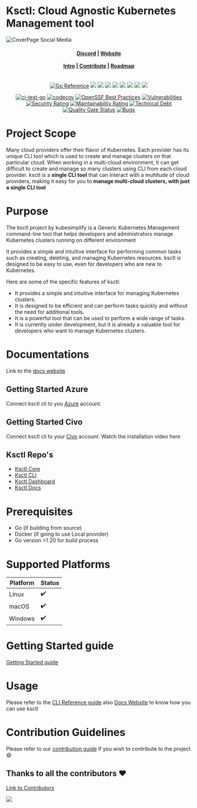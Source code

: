 # Ksctl: Cloud Agnostic Kubernetes Management tool

![CoverPage Social Media](./img/ksctl-cover.png)

<h4 align="center">
    <a href="https://discord.com/invite/kubesimplify">Discord</a> |
    <a href="https://kubesimplify.github.io/ksctl/">Website</a><br/><br/>
    <a href="https://kubesimplify.github.io/ksctl/docs/intro">Intro</a> |
    <a href="https://kubesimplify.github.io/ksctl/docs/contributions">Contribute</a> |
    <a href="https://kubesimplify.github.io/ksctl/docs/roadmap">Roadmap</a><br/><br/>
</h4>


<div align="center">
    <a href="https://pkg.go.dev/github.com/kubesimplify/ksctl"><img src="https://pkg.go.dev/badge/github.com/kubesimplify/ksctl.svg" alt="Go Reference"></a>
   <img src="https://img.shields.io/github/issues/kubesimplify/ksctl?style=for-the-badge" />
   <img src="https://img.shields.io/github/issues-pr/kubesimplify/ksctl?style=for-the-badge" />
   <img src="https://img.shields.io/github/issues-pr-closed-raw/kubesimplify/ksctl?style=for-the-badge" />
   <img src="https://img.shields.io/github/license/kubesimplify/ksctl?style=for-the-badge" />
   <img src="https://img.shields.io/github/forks/kubesimplify/ksctl?style=for-the-badge" />
   <img src="https://img.shields.io/github/stars/kubesimplify/ksctl?style=for-the-badge" />
   <img src="https://img.shields.io/github/contributors/kubesimplify/ksctl?style=for-the-badge" />
   <img src="https://img.shields.io/github/last-commit/kubesimplify/ksctl?style=for-the-badge" />
   <br>

   [![ci-test-go](https://github.com/kubesimplify/ksctl/actions/workflows/go-fmt.yaml/badge.svg)](https://github.com/kubesimplify/ksctl/actions/workflows/go-fmt.yaml)
  [![codecov](https://codecov.io/gh/kubesimplify/ksctl/branch/main/graph/badge.svg?token=QM61IOCPKC)](https://codecov.io/gh/kubesimplify/ksctl)
  [![OpenSSF Best Practices](https://bestpractices.coreinfrastructure.org/projects/7469/badge)](https://bestpractices.coreinfrastructure.org/projects/7469)
  [![Vulnerabilities](https://sonarcloud.io/api/project_badges/measure?project=kubesimplify_ksctl&metric=vulnerabilities)](https://sonarcloud.io/summary/new_code?id=kubesimplify_ksctl)
  [![Security Rating](https://sonarcloud.io/api/project_badges/measure?project=kubesimplify_ksctl&metric=security_rating)](https://sonarcloud.io/summary/new_code?id=kubesimplify_ksctl)
  [![Maintainability Rating](https://sonarcloud.io/api/project_badges/measure?project=kubesimplify_ksctl&metric=sqale_rating)](https://sonarcloud.io/summary/new_code?id=kubesimplify_ksctl)
  [![Technical Debt](https://sonarcloud.io/api/project_badges/measure?project=kubesimplify_ksctl&metric=sqale_index)](https://sonarcloud.io/summary/new_code?id=kubesimplify_ksctl)
  [![Quality Gate Status](https://sonarcloud.io/api/project_badges/measure?project=kubesimplify_ksctl&metric=alert_status)](https://sonarcloud.io/summary/new_code?id=kubesimplify_ksctl)
  [![Bugs](https://sonarcloud.io/api/project_badges/measure?project=kubesimplify_ksctl&metric=bugs)](https://sonarcloud.io/summary/new_code?id=kubesimplify_ksctl)

</div>




# Project Scope

Many cloud providers offer their flavor of Kubernetes. Each provider has its unique CLI tool which is used to create and manage clusters on that particular cloud. When working in a multi-cloud environment, it can get difficult to create and manage so many clusters using CLI from each cloud provider. ksctl is a **single CLI tool** that can interact with a multitude of cloud providers, making it easy for you to **manage multi-cloud clusters, with just a single CLI tool**

# Purpose

The ksctl project by kubesimplify is a Generic Kubernetes Management command-line tool that helps developers and administrators manage Kubernetes clusters running on different environment

It provides a simple and intuitive interface for performing common tasks such as creating, deleting, and managing Kubernetes resources. ksctl is designed to be easy to use, even for developers who are new to Kubernetes.

Here are some of the specific features of ksctl:

- It provides a simple and intuitive interface for managing Kubernetes clusters.
- It is designed to be efficient and can perform tasks quickly and without the need for additional tools.
- It is a powerful tool that can be used to perform a wide range of tasks.
- It is currently under development, but it is already a valuable tool for developers who want to manage Kubernetes clusters.

# Documentations

Link to the [docs website](https://kubesimplify.github.io/ksctl-docs/)

## Getting Started Azure
Connect ksctl cli to you [Azure](https://kubesimplify.github.io/ksctl/docs/providers/azure) account.

## Getting Started Civo
Connect ksctl cli to your [Civo](https://kubesimplify.github.io/ksctl/docs/providers/civo) account. Watch the installation video here

## Ksctl Repo's
- [Ksctl Core](https://github.com/kubesimplify/ksctl)
- [Ksctl CLI](https://github.com/kubesimplify/ksctl-cli)
- [Ksctl Dashboard](https://github.com/kubesimplify/ksctl-dashboard)
- [Ksctl Docs](https://github.com/kubesimplify/ksctl-docs)

# Prerequisites

- Go (if building from source)
- Docker (if going to use Local provider)
- Go version >1.20 for build process

# Supported Platforms

Platform | Status
--|--
Linux | :heavy_check_mark:
macOS | :heavy_check_mark:
Windows | :heavy_check_mark:

# Getting Started guide

[Getting Started guide](https://kubesimplify.github.io/ksctl/docs/category/getting-started)

# Usage

Please refer to the [CLI Reference guide](https://kubesimplify.github.io/ksctl/docs/cli/CLI%20command%20reference) also [Docs Website](https://kubesimplify.github.io/ksctl) to know how you can use ksctl

# Contribution Guidelines
Please refer to our [contribution guide](CONTRIBUTING.md) if you wish to contribute to the project :smile:

## Thanks to all the contributors ❤️
[Link to Contributors](https://github.com/kubesimplify/ksctl/graphs/contributors)

<a href="https://github.com/kubesimplify/ksctl/graphs/contributors">
  <img src="https://contrib.rocks/image?repo=kubesimplify/ksctl" />
</a>
